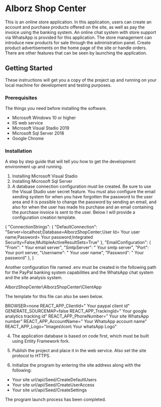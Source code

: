 # Alborz Shop Center

This is an online store application. In this application, users can create an account and purchase products offered on the site, as well as pay the invoice using the banking system. An online chat system with store support via WhatsApp is provided for this application. The store management can introduce new products for sale through the administration panel. Create product advertisements on the home page of the site or handle orders. There are other features that can be seen by launching the application.

## Getting Started

These instructions will get you a copy of the project up and running on your local machine for development and testing purposes.

### Prerequisites

The things you need before installing the software.

- Microsoft Windows 10 or higher
- IIS web service
- Microsoft Visual Stadio 2019
- Microsoft Sql Server 2018
- Google Chrome

### Installation

A step by step guide that will tell you how to get the development environment up and running.

1. Installing Microsoft Visual Stadio
2. Installing Microsoft Sql Server
3. A database connection configuration must be created. Be sure to use the Visual Studio user secret feature. You must also configure the email sending system for when you have forgotten the password to the user area and it is possible to change the password by sending an email, and also for when the user has made his purchase and an email containing the purchase invoice is sent to the user. Below I will provide a configuration creation template.

{
"ConnectionStrings": {
"DefaultConnection": "Server=localhost;Database=AlborzShopCenter;User Id= Your user name;Password= Your password;Integrated Security=False;MultipleActiveResultSets=True"
},
"EmailConfiguration": {
"From": " Your email server",
"SmtpServer": " Your smtp server",
"Port": Your port server,
"Username": " Your user name",
"Password": " Your password"
},
}

Another configuration file named .env must be created in the following path for the PayPal banking system capabilities and the WhatsApp chat system and the site analysis system.

AlborzShopCenter\AlborzShopCenter\ClientApp

The template for this file can also be seen below.

BROWSER=none
REACT_APP_ClientId=" Your paypal client id"
GENERATE_SOURCEMAP=false
REACT_APP_TrackingId=" Your google analytics tracking id"
REACT_APP_PhoneNumber=" Your site WhatsApp number"
REACT_APP_AccountName=" Your WhatsApp account name"
REACT_APP_Logo="Images\\Icon\\ Your whatsApp Logo"

4. The application database is based on code first, which must be built using Entity Framework fork.

5. Publish the project and place it in the web service. Also set the site protocol to HTTPS.
6. Initialize the program by entering the site address along with the following:

- Your site url/api/Seed/CreateDefaultUsers
- Your site url/api/Seed/CreateUserAccess
- Your site url/api/Seed/CreateSettings

The program launch process has been completed.
